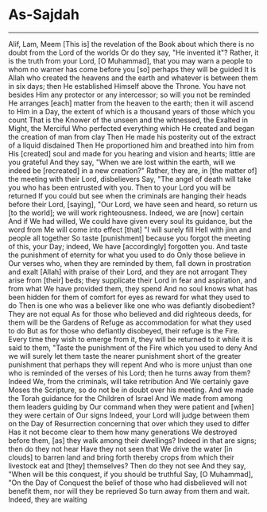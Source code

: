 # As-Sajdah
---
Alif, Lam, Meem
[This is] the revelation of the Book about which there is no doubt from the Lord of the worlds
Or do they say, "He invented it"? Rather, it is the truth from your Lord, [O Muhammad], that you may warn a people to whom no warner has come before you [so] perhaps they will be guided
It is Allah who created the heavens and the earth and whatever is between them in six days; then He established Himself above the Throne. You have not besides Him any protector or any intercessor; so will you not be reminded
He arranges [each] matter from the heaven to the earth; then it will ascend to Him in a Day, the extent of which is a thousand years of those which you count
That is the Knower of the unseen and the witnessed, the Exalted in Might, the Merciful
Who perfected everything which He created and began the creation of man from clay
Then He made his posterity out of the extract of a liquid disdained
Then He proportioned him and breathed into him from His [created] soul and made for you hearing and vision and hearts; little are you grateful
And they say, "When we are lost within the earth, will we indeed be [recreated] in a new creation?" Rather, they are, in [the matter of] the meeting with their Lord, disbelievers
Say, "The angel of death will take you who has been entrusted with you. Then to your Lord you will be returned
If you could but see when the criminals are hanging their heads before their Lord, [saying], "Our Lord, we have seen and heard, so return us [to the world]; we will work righteousness. Indeed, we are [now] certain
And if We had willed, We could have given every soul its guidance, but the word from Me will come into effect [that] "I will surely fill Hell with jinn and people all together
So taste [punishment] because you forgot the meeting of this, your Day; indeed, We have [accordingly] forgotten you. And taste the punishment of eternity for what you used to do
Only those believe in Our verses who, when they are reminded by them, fall down in prostration and exalt [Allah] with praise of their Lord, and they are not arrogant
They arise from [their] beds; they supplicate their Lord in fear and aspiration, and from what We have provided them, they spend
And no soul knows what has been hidden for them of comfort for eyes as reward for what they used to do
Then is one who was a believer like one who was defiantly disobedient? They are not equal
As for those who believed and did righteous deeds, for them will be the Gardens of Refuge as accommodation for what they used to do
But as for those who defiantly disobeyed, their refuge is the Fire. Every time they wish to emerge from it, they will be returned to it while it is said to them, "Taste the punishment of the Fire which you used to deny
And we will surely let them taste the nearer punishment short of the greater punishment that perhaps they will repent
And who is more unjust than one who is reminded of the verses of his Lord; then he turns away from them? Indeed We, from the criminals, will take retribution
And We certainly gave Moses the Scripture, so do not be in doubt over his meeting. And we made the Torah guidance for the Children of Israel
And We made from among them leaders guiding by Our command when they were patient and [when] they were certain of Our signs
Indeed, your Lord will judge between them on the Day of Resurrection concerning that over which they used to differ
Has it not become clear to them how many generations We destroyed before them, [as] they walk among their dwellings? Indeed in that are signs; then do they not hear
Have they not seen that We drive the water [in clouds] to barren land and bring forth thereby crops from which their livestock eat and [they] themselves? Then do they not see
And they say, "When will be this conquest, if you should be truthful
Say, [O Muhammad], "On the Day of Conquest the belief of those who had disbelieved will not benefit them, nor will they be reprieved
So turn away from them and wait. Indeed, they are waiting

